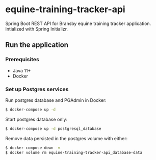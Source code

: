 # equine-training-tracker-api

Spring Boot REST API for Bransby equine training tracker application. Intialized with Spring Initializr.

## Run the application

### Prerequisites

  * Java 11+
  * Docker

### Set up Postgres services
Run postgres database and PGAdmin in Docker:
```bash
$ docker-compose up -d
```
Start postgres database only:
```bash
$ docker-compose up -d postgresql_database
```
Remove data persisted in the postgres volume with either:
```bash
$ docker-compose down -v
$ docker volume rm equine-training-tracker-api_database-data
```